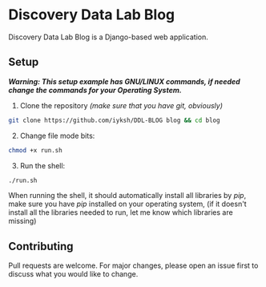 # Discovery Data Lab Blog

Discovery Data Lab Blog is a Django-based web application. 

## Setup
***Warning: This setup example has GNU/LINUX commands, if needed change the commands for your Operating System.***

1. Clone the repository *(make sure that you have git, obviously)*
```sh
git clone https://github.com/iyksh/DDL-BLOG blog && cd blog
```
2. Change file mode bits: 
```sh
chmod +x run.sh
``` 
3. Run the shell:
```sh
./run.sh
```
When running the shell, it should automatically install all libraries by *pip*, make sure you have *pip* installed on your operating system, (if it doesn't install all the libraries needed to run, let me know which libraries are missing)

## Contributing

Pull requests are welcome. For major changes, please open an issue first to discuss what you would like to change.

